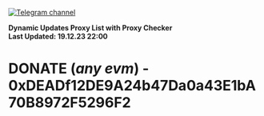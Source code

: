 [![Telegram channel](https://img.shields.io/endpoint?url=https://runkit.io/damiankrawczyk/telegram-badge/branches/master?url=https://t.me/n4z4v0d)](https://t.me/n4z4v0d) 

**Dynamic Updates Proxy List with Proxy Checker**  
**Last Updated: 19.12.23 22:00**

# DONATE (_any evm_) - 0xDEADf12DE9A24b47Da0a43E1bA70B8972F5296F2

